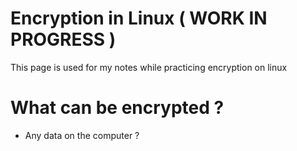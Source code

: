 


# Encryption in Linux ( WORK IN PROGRESS )

This page is used for my notes while practicing encryption on linux  

# What can be encrypted ? 

* Any data on the computer ? 
